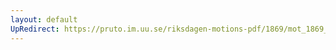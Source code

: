 ```yaml
---
layout: default
UpRedirect: https://pruto.im.uu.se/riksdagen-motions-pdf/1869/mot_1869__ak__282/mot_1869__ak__282-001.pdf
---
```

